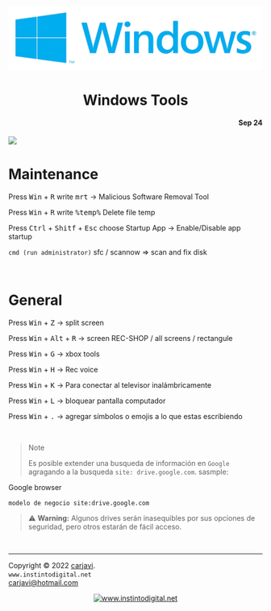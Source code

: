 <p align="center"><img src="./img/windows.png" width="600"   alt=" " /></p>
<h1 align="center"> Windows Tools </h1> 
<h4 align="right">Sep 24</h4>

<img src="https://img.shields.io/badge/OS-Windows%2011-blue">

<br>

# Maintenance

<p>Press <kbd>Win</kbd> + <kbd>R</kbd> write <kbd>mrt</kbd>   →  Malicious Software Removal Tool </p>

<p>Press <kbd>Win</kbd> + <kbd>R</kbd> write <kbd>%temp%</kbd> Delete file temp </p>

<p>Press <kbd>Ctrl</kbd> + <kbd>Shitf</kbd> + <kbd>Esc</kbd> choose Startup App  → Enable/Disable app startup </p>

```cmd (run administrator)```  sfc / scannow => scan and fix disk

<br>

# General

<p>Press <kbd>Win</kbd> + <kbd>Z</kbd> → split screen</p>

<p>Press <kbd>Win</kbd> + <kbd>Alt</kbd> + <kbd>R</kbd> → screen REC-SHOP / all screens / rectangule </p>

<p>Press <kbd>Win</kbd> + <kbd>G</kbd> → xbox tools</p>

<p>Press <kbd>Win</kbd> + <kbd>H</kbd> → Rec voice</p>

<p>Press <kbd>Win</kbd> + <kbd>K</kbd> → Para conectar al televisor inalámbricamente</p>

<p>Press <kbd>Win</kbd> + <kbd>L</kbd> → bloquear pantalla computador</p>

<p>Press <kbd>Win</kbd> + <kbd>.</kbd> → agregar símbolos o emojis a lo que estas escribiendo  </p>

<br>

> > [!NOTE]
>  Es posible extender una busqueda de información en ```Google``` agragando a la busqueda ```site: drive.google.com```. sasmple:

Google browser 
```
modelo de negocio site:drive.google.com
```
> :warning: **Warning:** Algunos drives serán inasequibles por sus opciones de seguridad, pero otros estarán de fácil acceso.

<br>

---
Copyright &copy; 2022 [carjavi](https://github.com/carjavi). <br>
```www.instintodigital.net``` <br>
carjavi@hotmail.com <br>
<p align="center">
    <a href="https://instintodigital.net/" target="_blank"><img src="./img/developer.png" height="100" alt="www.instintodigital.net"></a>
</p>


